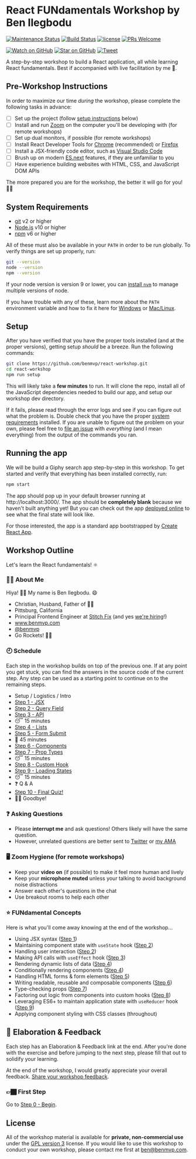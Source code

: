 # React FUNdamentals Workshop by Ben Ilegbodu

[![Maintenance Status](https://img.shields.io/badge/status-maintained-brightgreen.svg)](https://github.com/benmvp/react-workshop/pulse)
[![Build Status](https://github.com/benmvp/react-workshop/workflows/CI/badge.svg)](https://github.com/benmvp/react-workshop/actions)
[![license](https://img.shields.io/badge/license-GPL%20v3-blue)](#license)
[![PRs Welcome](https://img.shields.io/badge/PRs-welcome-brightgreen.svg)](http://makeapullrequest.com)

[![Watch on GitHub](https://img.shields.io/github/watchers/benmvp/react-workshop.svg?style=social)](https://github.com/benmvp/react-workshop/watchers)
[![Star on GitHub](https://img.shields.io/github/stars/benmvp/react-workshop.svg?style=social)](https://github.com/benmvp/react-workshop/stargazers)
[![Tweet](https://img.shields.io/twitter/url/https/github.com/benmvp/react-workshop.svg?style=social)](https://twitter.com/intent/tweet?text=Check%20out%20React%20Fundamentals%20Workshop%20by%20%40benmvp!%0A%0Ahttps%3A%2F%2Fgithub.com%2Fbenmvp%2Freact-workshop)

A step-by-step workshop to build a React application, all while learning React fundamentals. Best if accompanied with live facilitation by me 🙂.

## Pre-Workshop Instructions

In order to maximize our time _during_ the workshop, please complete the following tasks in advance:

- [ ] Set up the project (follow [setup instructions](#system-requirements) below)
- [ ] Install and run [Zoom](https://zoom.us/) on the computer you'll be developing with (for remote workshops)
- [ ] Set up dual monitors, if possible (for remote workshops)
- [ ] Install React Developer Tools for [Chrome](https://chrome.google.com/webstore/detail/react-developer-tools/fmkadmapgofadopljbjfkapdkoienihi) (recommended) or [Firefox](https://addons.mozilla.org/en-GB/firefox/addon/react-devtools/)
- [ ] Install a JSX-friendly code editor, such as [Visual Studio Code](https://code.visualstudio.com/)
- [ ] Brush up on modern [ES.next](http://www.benmvp.com/learning-es6-series/) features, if they are unfamiliar to you
- [ ] Have experience building websites with HTML, CSS, and JavaScript DOM APIs

The more prepared you are for the workshop, the better it will go for you! 👍🏾

## System Requirements

- [git](https://git-scm.com/) v2 or higher
- [Node.js](https://nodejs.org/en/) v10 or higher
- [npm](https://docs.npmjs.com/downloading-and-installing-node-js-and-npm) v6 or higher

All of these must also be available in your `PATH` in order to be run globally. To verify things are set up properly, run:

```sh
git --version
node --version
npm --version
```

If your node version is version 9 or lower, you can [install `nvm`](https://github.com/creationix/nvm#install-script) to manage multiple versions of node.

If you have trouble with any of these, learn more about the `PATH` environment variable and how to fix it here for [Windows](https://www.howtogeek.com/118594/how-to-edit-your-system-path-for-easy-command-line-access/) or [Mac/Linux](http://stackoverflow.com/a/24322978/971592).

## Setup

After you have verified that you have the proper tools installed (and at the proper versions), getting setup _should_ be a breeze. Run the following commands:

```sh
git clone https://github.com/benmvp/react-workshop.git
cd react-workshop
npm run setup
```

This will likely take a **few minutes** to run. It will clone the repo, install all of the JavaScript dependencies needed to build our app, and setup our workshop dev directory.

If it fails, please read through the error logs and see if you can figure out what the problem is. Double check that you have the proper [system requirements](#system-requirements) installed. If you are unable to figure out the problem on your own, please feel free to [file an issue](https://github.com/benmvp/react-workshop/issues/new) with _everything_ (and I mean everything) from the output of the commands you ran.

## Running the app

We will be build a Giphy search app step-by-step in this workshop. To get started and verify that everything has been installed correctly, run:

```sh
npm start
```

The app should pop up in your default browser running at http://localhost:3000/. The app should be **completely blank** because we haven't built anything yet! But you can check out the app [deployed online](https://react-workshop.benmvp.com/) to see what the final state will look like.

For those interested, the app is a standard app bootstrapped by [Create React App](https://create-react-app.dev/).

## Workshop Outline

Let's learn the React fundamentals! ⚛️

### 🧔🏾 About Me

Hiya! 👋🏾 My name is Ben Ilegbodu. 😄

- Christian, Husband, Father of 👌🏾
- Pittsburg, California
- Principal Frontend Engineer at [Stitch Fix](https://www.stitchfix.com/) (and yes [we're hiring](https://www.stitchfix.com/careers/jobs)!)
- www.benmvp.com
- [@benmvp](https://twitter.com/benmvp)
- Go Rockets! 🚀🏀

### 🕘 Schedule

Each step in the workshop builds on top of the previous one. If at any point you get stuck, you can find the answers in the source code of the current step. Any step can be used as a starting point to continue on to the remaining steps.

- Setup / Logistics / Intro
- [Step 1 - JSX](src/01-jsx/)
- [Step 2 - Query Field](src/02-query-field/)
- [Step 3 - API](src/03-api/)
- 😴 15 minutes
- [Step 4 - Lists](src/04-lists/)
- [Step 5 - Form Submit](src/05-form-submit/)
- 🍕 45 minutes
- [Step 6 - Components](src/06-components/)
- [Step 7 - Prop Types](src/07-prop-types/)
- 😴 15 minutes
- [Step 8 - Custom Hook](src/08-custom-hook/)
- [Step 9 - Loading States](src/09-loading-states/)
- 😴 15 minutes
- ❓ Q & A
- [Step 10 - Final Quiz!](src/10-quiz/)
- 👋🏾 Goodbye!

### ❓ Asking Questions

- Please **interrupt me** and ask questions! Others likely will have the same question.
- However, unrelated questions are better sent to [Twitter](https://twitter.com/benmvp) or [my AMA](http://www.benmvp.com/ama)

### 🖥️ Zoom Hygiene (for remote workshops)

- Keep your **video on** (if possible) to make it feel more human and lively
- Keep your **microphone muted** unless your talking to avoid background noise distractions
- Answer each other's questions in the chat
- Use breakout rooms to help each other

### ⭐ FUNdamental Concepts

Here is what you'll come away knowing at the end of the workshop...

- Using JSX syntax ([Step 1](src/01-jsx/))
- Maintaining component state with `useState` hook ([Step 2](src/02-query-field/))
- Handling user interaction ([Step 2](src/02-query-field/))
- Making API calls with `useEffect` hook ([Step 3](src/03-api/))
- Rendering dynamic lists of data ([Step 4](src/04-lists/))
- Conditionally rendering components ([Step 4](src/04-lists/))
- Handling HTML forms & form elements ([Step 5](src/05-form-submit/))
- Writing readable, reusable and composable components ([Step 6](src/06-components/))
- Type-checking props ([Step 7](src/07-prop-types/))
- Factoring out logic from components into custom hooks ([Step 8](src/08-custom-hook/))
- Leveraging ES6+ to maintain application state with `useReducer` hook ([Step 9](src/09-loading-states/))
- Applying component styling with CSS classes (throughout)

## 🧠 Elaboration & Feedback

Each step has an Elaboration & Feedback link at the end. After you're done with the exercise and before jumping to the next step, please fill that out to solidify your learning.

At the end of the workshop, I would greatly appreciate your overall feedback. [Share your workshop feedback](https://bit.ly/react-fun-ws-feedbck).

### 👉🏾 First Step

Go to [Step 0 - Begin](src/00-begin/).

## License

All of the workshop material is available for **private, non-commercial use** under the [GPL version 3](http://www.gnu.org/licenses/gpl-3.0-standalone.html) license. If you would like to use this workshop to conduct your own workshop, please contact me first at ben@benmvp.com.
